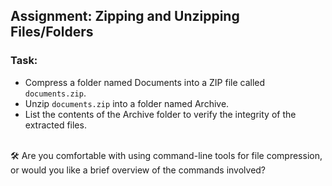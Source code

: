 ## Assignment: Zipping and Unzipping Files/Folders


### Task:

- Compress a folder named Documents into a ZIP file called `documents.zip`.
- Unzip `documents.zip` into a folder named Archive.
- List the contents of the Archive folder to verify the integrity of the extracted files.

<br>
🛠 Are you comfortable with using command-line tools for file compression, or would you like a brief overview of the commands involved?